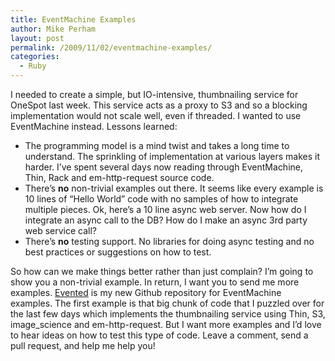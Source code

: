 ```yaml
---
title: EventMachine Examples
author: Mike Perham
layout: post
permalink: /2009/11/02/eventmachine-examples/
categories:
  - Ruby
---
```

I needed to create a simple, but IO-intensive, thumbnailing service for OneSpot last week. This service acts as a proxy to S3 and so a blocking implementation would not scale well, even if threaded. I wanted to use EventMachine instead. Lessons learned:

*   The programming model is a mind twist and takes a long time to understand. The sprinkling of implementation at various layers makes it harder. I&#8217;ve spent several days now reading through EventMachine, Thin, Rack and em-http-request source code.
*   There&#8217;s **no** non-trivial examples out there. It seems like every example is 10 lines of &#8220;Hello World&#8221; code with no samples of how to integrate multiple pieces. Ok, here&#8217;s a 10 line async web server. Now how do I integrate an async call to the DB? How do I make an async 3rd party web service call?
*   There&#8217;s **no** testing support. No libraries for doing async testing and no best practices or suggestions on how to test.

So how can we make things better rather than just complain? I&#8217;m going to show you a non-trivial example. In return, I want you to send me more examples. [Evented][1] is my new Github repository for EventMachine examples. The first example is that big chunk of code that I puzzled over for the last few days which implements the thumbnailing service using Thin, S3, image_science and em-http-request. But I want more examples and I&#8217;d love to hear ideas on how to test this type of code. Leave a comment, send a pull request, and help me help you!

 [1]: http://github.com/mperham/evented